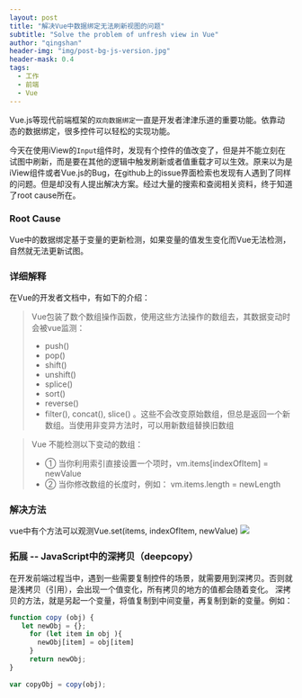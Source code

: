 ```yaml
---
layout: post
title: "解决Vue中数据绑定无法刷新视图的问题"
subtitle: "Solve the problem of unfresh view in Vue"
author: "qingshan"
header-img: "img/post-bg-js-version.jpg"
header-mask: 0.4
tags:
  - 工作
  - 前端
  - Vue
---
```


Vue.js等现代前端框架的`双向数据绑定`一直是开发者津津乐道的重要功能。依靠动态的数据绑定，很多控件可以轻松的实现功能。

今天在使用iView的`Input`组件时，发现有个控件的值改变了，但是并不能立刻在试图中刷新，而是要在其他的逻辑中触发刷新或者值重载才可以生效。原来以为是iView组件或者Vue.js的Bug，在github上的issue界面检索也发现有人遇到了同样的问题。但是却没有人提出解决方案。经过大量的搜索和查阅相关资料，终于知道了root cause所在。

### Root Cause
Vue中的数据绑定基于变量的更新检测，如果变量的值发生变化而Vue无法检测，自然就无法更新试图。

### 详细解释
在Vue的开发者文档中，有如下的介绍：

> Vue包装了数个数组操作函数，使用这些方法操作的数组去，其数据变动时会被vue监测： 
>* push()
>* pop()
>* shift()
>* unshift()
>* splice()
>* sort()
>* reverse()
>* filter(), concat(), slice() 。这些不会改变原始数组，但总是返回一个新数组。当使用非变异方法时，可以用新数组替换旧数组


> Vue 不能检测以下变动的数组： 
>* ① 当你利用索引直接设置一个项时，vm.items[indexOfItem] = newValue
>* ② 当你修改数组的长度时，例如： vm.items.length = newLength

### 解决方法
vue中有个方法可以观测Vue.set(items, indexOfItem, newValue)
![](https://ae01.alicdn.com/kf/HTB1dwBUbHus3KVjSZKb760qkFXap.png)


### 拓展 -- JavaScript中的深拷贝（deepcopy）
在开发前端过程当中，遇到一些需要复制控件的场景，就需要用到深拷贝。否则就是浅拷贝（引用），会出现一个值变化，所有拷贝的地方的值都会随着变化。
深拷贝的方法，就是另起一个变量，将值复制到中间变量，再复制到新的变量。例如：
```javascript
function copy (obj) {
   let newObj = {};
     for (let item in obj ){
       newObj[item] = obj[item]
     }
     return newObj;
}
 
var copyObj = copy(obj);
```

